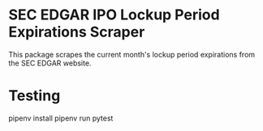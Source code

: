 # SEC EDGAR IPO Lockup Period Expirations Scraper
This package scrapes the current month's lockup period expirations 
from the SEC EDGAR website.

# Testing
pipenv install
pipenv run pytest
